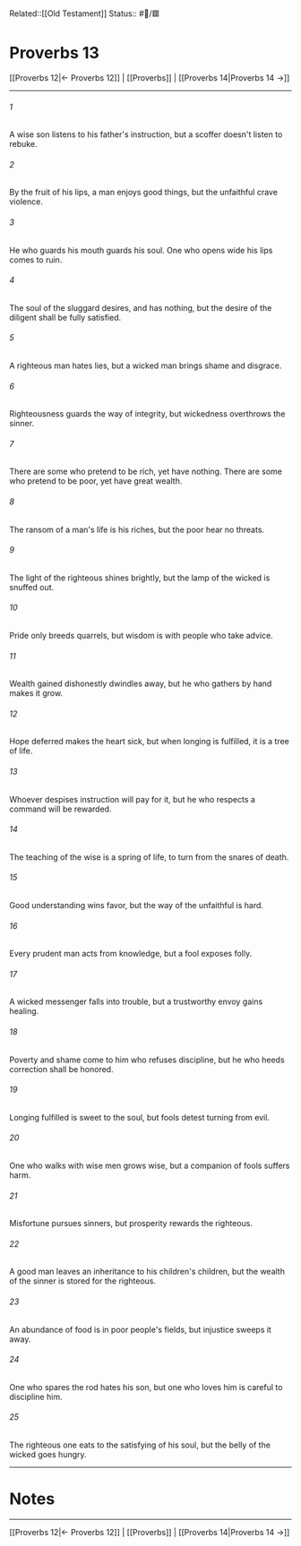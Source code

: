 Related::[[Old Testament]]
Status:: #📖/🟥
# Proverbs 13

[[Proverbs 12|← Proverbs 12]] | [[Proverbs]] | [[Proverbs 14|Proverbs 14 →]]
***



###### 1 
A wise son listens to his father's instruction, but a scoffer doesn't listen to rebuke. 

###### 2 
By the fruit of his lips, a man enjoys good things, but the unfaithful crave violence. 

###### 3 
He who guards his mouth guards his soul. One who opens wide his lips comes to ruin. 

###### 4 
The soul of the sluggard desires, and has nothing, but the desire of the diligent shall be fully satisfied. 

###### 5 
A righteous man hates lies, but a wicked man brings shame and disgrace. 

###### 6 
Righteousness guards the way of integrity, but wickedness overthrows the sinner. 

###### 7 
There are some who pretend to be rich, yet have nothing. There are some who pretend to be poor, yet have great wealth. 

###### 8 
The ransom of a man's life is his riches, but the poor hear no threats. 

###### 9 
The light of the righteous shines brightly, but the lamp of the wicked is snuffed out. 

###### 10 
Pride only breeds quarrels, but wisdom is with people who take advice. 

###### 11 
Wealth gained dishonestly dwindles away, but he who gathers by hand makes it grow. 

###### 12 
Hope deferred makes the heart sick, but when longing is fulfilled, it is a tree of life. 

###### 13 
Whoever despises instruction will pay for it, but he who respects a command will be rewarded. 

###### 14 
The teaching of the wise is a spring of life, to turn from the snares of death. 

###### 15 
Good understanding wins favor, but the way of the unfaithful is hard. 

###### 16 
Every prudent man acts from knowledge, but a fool exposes folly. 

###### 17 
A wicked messenger falls into trouble, but a trustworthy envoy gains healing. 

###### 18 
Poverty and shame come to him who refuses discipline, but he who heeds correction shall be honored. 

###### 19 
Longing fulfilled is sweet to the soul, but fools detest turning from evil. 

###### 20 
One who walks with wise men grows wise, but a companion of fools suffers harm. 

###### 21 
Misfortune pursues sinners, but prosperity rewards the righteous. 

###### 22 
A good man leaves an inheritance to his children's children, but the wealth of the sinner is stored for the righteous. 

###### 23 
An abundance of food is in poor people's fields, but injustice sweeps it away. 

###### 24 
One who spares the rod hates his son, but one who loves him is careful to discipline him. 

###### 25 
The righteous one eats to the satisfying of his soul, but the belly of the wicked goes hungry.

---
# Notes


***
[[Proverbs 12|← Proverbs 12]] | [[Proverbs]] | [[Proverbs 14|Proverbs 14 →]]

